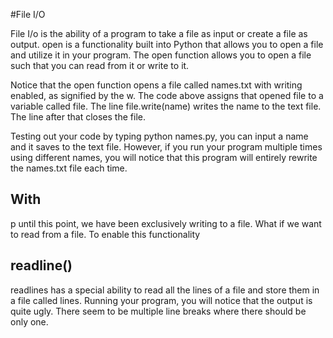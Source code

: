#File I/O 

File I/o is the ability of a program to take a file as input or create a file as output.
open is a functionality built into Python that allows you to open a file and utilize it in your program. The open function allows you to open a file such that you can read from it or write to it.

Notice that the open function opens a file called names.txt with writing enabled, as signified by the w. The code above assigns that opened file to a variable called file. The line file.write(name) writes the name to the text file. The line after that closes the file.

Testing out your code by typing python names.py, you can input a name and it saves to the text file. However, if you run your program multiple times using different names, you will notice that this program will entirely rewrite the names.txt file each time.

## With

p until this point, we have been exclusively writing to a file. What if we want to read from a file. To enable this functionality

## readline()

 readlines has a special ability to read all the lines of a file and store them in a file called lines. Running your program, you will notice that the output is quite ugly. There seem to be multiple line breaks where there should be only one.
